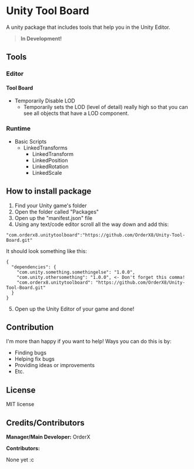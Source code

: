 # Unity Tool Board
A unity package that includes tools that help you in the Unity Editor.

> **In Development!**

## Tools

### Editor

#### Tool Board

- Temporarily Disable LOD
  -   Temporarily sets the LOD (level of detail) really high so that you can see all objects that have a LOD component.

### Runtime

- Basic Scripts
  - LinkedTransforms
    - LinkedTransform
    - LinkedPosition
    - LinkedRotation
    - LinkedScale

## How to install package

1. Find your Unity game's folder
2. Open the folder called "Packages"
3. Open up the "manifest.json" file
4. Using any text/code editor scroll all the way down and add this:

```
"com.orderx8.unitytoolboard":"https://github.com/OrderX8/Unity-Tool-Board.git"
```

It should look something like this:
```
{
  "dependencies": {
    "com.unity.something.somethingelse": "1.0.0",
    "com.unity.othersomething": "1.0.0", <- Don't forget this comma!
    "com.orderx8.unitytoolboard": "https://github.com/OrderX8/Unity-Tool-Board.git"
  }
}
```

5. Open up the Unity Editor of your game and done!

## Contribution

I'm more than happy if you want to help! Ways you can do this is by:
- Finding bugs
- Helping fix bugs
- Providing ideas or improvements
- Etc.

## License

MIT license

## Credits/Contributors

**Manager/Main Developer:** OrderX

**Contributors:**

None yet :c

